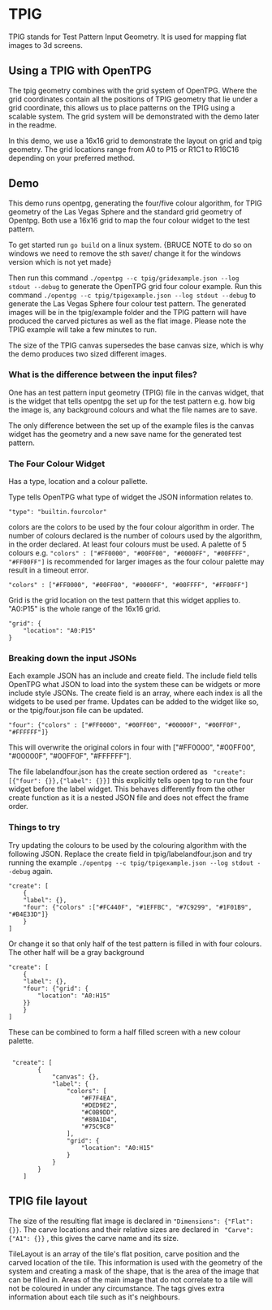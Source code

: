 # TPIG

TPIG stands for Test Pattern Input Geometry. It is used for mapping flat images to 3d screens.

## Using a TPIG with OpenTPG

The tpig geometry combines with the grid system of OpenTPG. Where the grid coordinates contain all the positions of TPIG geometry that lie under a grid coordinate, this allows us to place patterns on the TPIG using a scalable system. The grid system will be demonstrated with the demo later in the readme.

In this demo, we use a 16x16 grid to demonstrate the layout on grid and tpig geometry. The grid locations range from A0 to P15 or R1C1 to R16C16 depending on your preferred method.


## Demo 

This demo runs opentpg, generating the four/five colour algorithm, for TPIG geometry of the Las Vegas Sphere and the standard grid geometry of Opentpg. Both use a 16x16 grid to map the four colour widget to the test pattern.

To get started run `go build` on a linux system. {BRUCE NOTE to do so on windows we need to remove the sth saver/ change it for the windows version which is not yet made}


Then run this command `./opentpg --c tpig/gridexample.json --log stdout --debug` to generate the OpenTPG grid four colour example. Run this command `./opentpg --c tpig/tpigexample.json --log stdout --debug` to generate the Las Vegas Sphere four colour test pattern. The generated images will be in the tpig/example folder and the TPIG pattern will have produced the carved pictures as well as the flat image. Please note the TPIG example will take a few minutes to run.


The size of the TPIG canvas supersedes the base canvas size, which is why the demo produces two sized different images. 

### What is the difference between the input files? 

One has an test pattern input geometry (TPIG) file in the canvas widget, that is the widget that tells opentpg the set up for the test pattern e.g. how big the image is, any background colours and what the file names are to save.

The only difference between the set up of the example files is the canvas widget has the geometry and a new save name for the generated test pattern.

### The Four Colour Widget

Has a type, location and a colour pallette. 

Type tells OpenTPG what type of widget the JSON information relates to.

```
"type": "builtin.fourcolor"
```


colors are the colors to be used by the four colour algorithm in order. The number of colours declared is the number of colours used by the algorithm, in the order declared. At least four colours must be used. A palette of 5 colours e.g. `"colors" : ["#FF0000", "#00FF00", "#0000FF", "#00FFFF", "#FF00FF"]` is recommended for larger images as the four colour palette may result in a timeout error.

```
"colors" : ["#FF0000", "#00FF00", "#0000FF", "#00FFFF", "#FF00FF"]
```

Grid is the grid location on the test pattern that this widget applies to. "A0:P15" is the whole range of the 16x16 grid.

```
"grid": {
    "location": "A0:P15"
}
```


### Breaking down the input JSONs

Each example JSON has an include and create field. The include field tells OpenTPG what JSON to load into the system these can be widgets or more include style JSONs.
The create field is an array, where each index is all the widgets to be used per frame. Updates can be added to the widget like so, or the tpig/four.json file can be updated.

```
"four": {"colors" : ["#FF0000", "#00FF00", "#00000F", "#00FF0F", "#FFFFFF"]}
```
This will overwrite the original colors in four with ["#FF0000", "#00FF00", "#00000F", "#00FF0F", "#FFFFFF"]. 


The file labelandfour.json has the create section ordered as ` "create": [{"four": {}},{"label": {}}]` this explicitly tells open tpg to run the four widget before the label widget. This behaves differently from the other create function as it is a nested JSON file and does not effect the frame order.


### Things to try

Try updating the colours to be used by the colouring algorithm with the following JSON. Replace the create field in tpig/labelandfour.json and try running the example `./opentpg --c tpig/tpigexample.json --log stdout --debug` again.

```
"create": [
    {
    "label": {},
    "four": {"colors" :["#FC440F", "#1EFFBC", "#7C9299", "#1F01B9", "#B4E33D"]}
    }
]
```


Or change it so that only half of the test pattern is filled in with four colours. The other half will be a gray background
```
"create": [
    {
    "label": {},
    "four": {"grid": {
        "location": "A0:H15"
    }}
    }
]
```
These can be combined to form a half filled screen with a new colour palette.

```

 "create": [
        {
            "canvas": {},
            "label": {
                "colors": [
                    "#F7F4EA",
                    "#DED9E2",
                    "#C0B9DD",
                    "#80A1D4",
                    "#75C9C8"
                ],
                "grid": {
                    "location": "A0:H15"
                }
            }
        }
    ]
```


## TPIG file layout 

The size of the resulting flat image is declared in `"Dimensions": {"Flat": {}}`. The carve locations and their relative sizes  are declared in  ` "Carve": {"A1": {}}` , this gives the carve name and its size.

TileLayout is an array of the tile's flat position, carve position and the carved location of the tile. This information is used with the geometry of the system and creating a mask of the shape, that is the area of the image that can be filled in. Areas of the main image that do not correlate to a tile will not be coloured in under any circumstance. The tags gives extra information about each tile such as it's neighbours.
